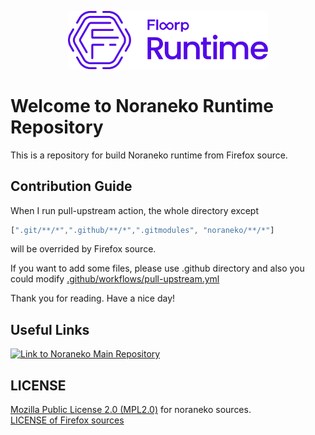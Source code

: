 <p align="center">
<img src=".github/assets/readme/FloorpRuntime.svg" width="320px"></img>
</p>

# Welcome to Noraneko Runtime Repository

This is a repository for build Noraneko runtime from Firefox source.

## Contribution Guide

When I run pull-upstream action, the whole directory except

```js
[".git/**/*",".github/**/*",".gitmodules", "noraneko/**/*"]
```

will be overrided by Firefox source.

If you want to add some files, please use .github directory and also you could modify [.github/workflows/pull-upstream.yml](.github/workflows/pull-upstream.yml)

Thank you for reading. Have a nice day!

## Useful Links

[![Link to Noraneko Main Repository](.github/assets/readme/Link2MainRepo.svg)](https://github.com/nyanrus/noraneko/)

## LICENSE

[Mozilla Public License 2.0 (MPL2.0)](./.github/LICENSE) for noraneko sources.  
[LICENSE of Firefox sources](./LICENSE)

